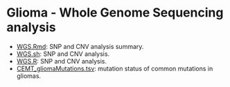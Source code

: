 Glioma - Whole Genome Sequencing analysis
========
* [WGS.Rmd](./WGS.md): SNP and CNV analysis summary.          
* [WGS.sh](./WGS.sh): SNP and CNV analysis.          
* [WGS.R](./WGS.R): SNP and CNV analysis.          
* [CEMT_gliomaMutations.tsv](./CEMT_gliomaMutations.tsv): mutation status of common mutations in gliomas.
